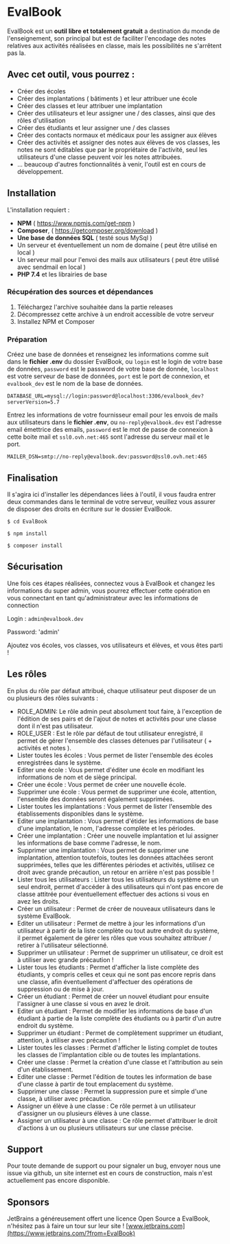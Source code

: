# EvalBook

EvalBook est un **outil libre et totalement gratuit** a destination du monde de l'enseignement, son principal but est de faciliter l'encodage des notes
relatives aux activités réalisées en classe, mais les possibilités ne s'arrêtent pas la.

## Avec cet outil, vous pourrez :
* Créer des écoles
* Créer des implantations ( bâtiments ) et leur attribuer une école
* Créer des classes et leur attribuer une implantation
* Créer des utilisateurs et leur assigner une / des classes, ainsi que des rôles d'utilisation
* Créer des étudiants et leur assigner une / des classes
* Créer des contacts normaux et médicaux pour les assigner aux élèves
* Créer des activités et assigner des notes aux élèves de vos classes, les notes ne sont éditables que par le propriétaire de l'activité, seul les utilisateurs d'une classe peuvent voir les notes attribuées.
* ... beaucoup d'autres fonctionnalités à venir, l'outil est en cours de développement.

## Installation
L'installation requiert :
* **NPM** ( https://www.npmjs.com/get-npm )
* **Composer**, ( https://getcomposer.org/download )
* **Une base de données SQL** ( testé sous MySql )
* Un serveur et éventuellement un nom de domaine ( peut être utilisé en local )
* Un serveur mail pour l'envoi des mails aux utilisateurs ( peut être utilisé avec sendmail en local )
* **PHP 7.4** et les librairies de base

### Récupération des sources et dépendances
1) Téléchargez l'archive souhaitée dans la partie releases
2) Décompressez cette archive à un endroit accessible de votre serveur
3) Installez NPM et Composer

### Préparation 
Créez une base de données et renseignez les informations comme suit dans le **fichier .env** du dossier EvalBook, ou `login` 
est le login de votre base de données, `password` est le password de votre base de donnée, `localhost` est votre serveur de base de données,
`port` est le port de connexion, et `evalbook_dev` est le nom de la base de données.

`DATABASE_URL=mysql://login:password@localhost:3306/evalbook_dev?serverVersion=5.7`

Entrez les informations de votre fournisseur email pour les envois de mails aux utilisateurs dans le **fichier .env**, ou `no-reply@evalbook.dev`
est l'adresse email émettrice des emails, `password` est le mot de passe de connexion à cette boite mail et `ssl0.ovh.net:465` sont l'adresse du serveur mail et le port.

`MAILER_DSN=smtp://no-reply@evalbook.dev:password@ssl0.ovh.net:465`

## Finalisation
Il s'agira ici d'installer les dépendances liées à l'outil, il vous faudra entrer deux commandes dans le terminal de votre serveur, veuillez
vous assurer de disposer des droits en écriture sur le dossier EvalBook.

`$ cd EvalBook`

`$ npm install`

`$ composer install`

## Sécurisation
Une fois ces étapes réalisées, connectez vous à EvalBook et changez les informations du super admin, vous pourrez effectuer
cette opération en vous connectant en tant qu'administrateur avec les informations de connection

Login : `admin@evalbook.dev`

Password: 'admin'

Ajoutez vos écoles, vos classes, vos utilisateurs et élèves, et vous êtes parti !


## Les rôles
En plus du rôle par défaut attribué, chaque utilisateur peut disposer de un ou plusieurs des rôles suivants : 
* ROLE_ADMIN: Le rôle admin peut absolument tout faire, à l'exception de l'édition de ses pairs et de l'ajout de notes et activités pour une classe dont il n'est pas utilisateur.
* ROLE_USER : Est le rôle par défaut de tout utilisateur enregistré, il permet de gérer l'ensemble des classes détenues par l'utilisateur ( + activités et notes ).
* Lister toutes les écoles : Vous permet de lister l'ensemble des écoles enregistrées dans le système.
* Editer une école : Vous permet d'éditer une école en modifiant les informations de nom et de siège principal.
* Créer une école : Vous permet de créer une nouvelle école.
* Supprimer une école : Vous permet de supprimer une école, attention, l'ensemble des données seront également supprimées.
* Lister toutes les implantations : Vous permet de lister l'ensemble des établissements disponibles dans le système.
* Editer une implantation : Vous permet d'étider les informations de base d'une implantation, le nom, l'adresse complète et les périodes.
* Créer une implantation : Créer une nouvelle implantation et lui assigner les informations de base comme l'adresse, le nom.
* Supprimer une implantation : Vous permet de supprimer une implantation, attention toutefois, toutes les données attachées seront supprimées, telles que les différentes périodes et activités, utilisez ce droit avec grande précaution, un retour en arrière n'est pas possible !
* Lister tous les utilisateurs : Lister tous les utilisateurs du système en un seul endroit, permet d'accéder à des utilisateurs qui n'ont pas encore de classe attitrée pour éventuellement effectuer des actions si vous en avez les droits.
* Créer un utilisateur : Permet de créer de nouveaux utilisateurs dans le système EvalBook.
* Editer un utilisateur : Permet de mettre à jour les informations d'un utilisateur à partir de la liste complète ou tout autre endroit du système, il permet également de gérer les rôles que vous souhaitez attribuer / retirer à l'utilisateur sélectionné.
* Supprimer un utilisateur : Permet de supprimer un utilisateur, ce droit est à utiliser avec grande précaution !
* Lister tous les étudiants : Permet d'afficher la liste complète des étudiants, y compris celles et ceux qui ne sont pas encore repris dans une classe, afin éventuellement d'affectuer des opérations de suppression ou de mise à jour.
* Créer un étudiant : Permet de créer un nouvel étudiant pour ensuite l'assigner à une classe si vous en avez le droit.
* Editer un étudiant : Permet de modifier les informations de base d'un étudiant à partie de la liste complète des étudiants ou à partir d'un autre endroit du système.
* Supprimer un étudiant : Permet de complètement supprimer un étudiant, attention, à utiliser avec précaution !
* Lister toutes les classes : Permet d'afficher le listing complet de toutes les classes de l'implantation cible ou de toutes les implantations.
* Créer une classe : Permet la création d'une classe et l'attribution au sein d'un établissement.
* Editer une classe : Permet l'édition de toutes les information de base d'une classe à partir de tout emplacement du système.
* Supprimer une classe : Permet la suppression pure et simple d'une classe, à utiliser avec précaution.
* Assigner un élève à une classe : Ce rôle permet à un utilisateur d'assigner un ou plusieurs élèves à une classe.
* Assigner un utilisateur à une classe : Ce rôle permet d'attribuer le droit d'actions à un ou plusieurs utilisateurs sur une classe précise.

## Support
Pour toute demande de support ou pour signaler un bug, envoyer nous une issue via github, un site internet est en cours de construction, mais
n'est actuellement pas encore disponible.

## Sponsors 
JetBrains a généreusement offert une licence Open Source a EvalBook, n'hésitez pas à faire un tour sur leur site !
[www.jetbrains.com](https://www.jetbrains.com/?from=EvalBook)